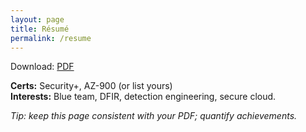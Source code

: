 ```yaml
---
layout: page
title: Résumé
permalink: /resume
---
```


Download: [PDF](/assets/HsuShunLae_Resume.pdf)

**Certs:** Security+, AZ-900 (or list yours)  
**Interests:** Blue team, DFIR, detection engineering, secure cloud.

*Tip: keep this page consistent with your PDF; quantify achievements.*
